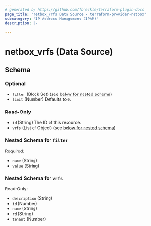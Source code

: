 ```yaml
---
# generated by https://github.com/fbreckle/terraform-plugin-docs
page_title: "netbox_vrfs Data Source - terraform-provider-netbox"
subcategory: "IP Address Management (IPAM)"
description: |-
  
---
```


# netbox_vrfs (Data Source)





<!-- schema generated by tfplugindocs -->
## Schema

### Optional

- `filter` (Block Set) (see [below for nested schema](#nestedblock--filter))
- `limit` (Number) Defaults to `0`.

### Read-Only

- `id` (String) The ID of this resource.
- `vrfs` (List of Object) (see [below for nested schema](#nestedatt--vrfs))

<a id="nestedblock--filter"></a>
### Nested Schema for `filter`

Required:

- `name` (String)
- `value` (String)


<a id="nestedatt--vrfs"></a>
### Nested Schema for `vrfs`

Read-Only:

- `description` (String)
- `id` (Number)
- `name` (String)
- `rd` (String)
- `tenant` (Number)


